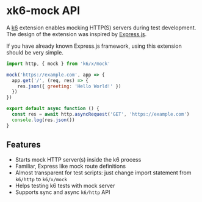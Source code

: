 # xk6-mock API

A [k6](https://go.k6.io/k6) extension enables mocking HTTP(S) servers during test development.
The design of the extension was inspired by [Express.js](https://expressjs.com/).

If you have already known Express.js framework, using this extension should be very simple.

```js
import http, { mock } from 'k6/x/mock'

mock('https://example.com', app => {
  app.get('/', (req, res) => {
    res.json({ greeting: 'Hello World!' })
  })
})

export default async function () {
  const res = await http.asyncRequest('GET', 'https://example.com')
  console.log(res.json())
}
```

## Features

- Starts mock HTTP server(s) inside the k6 process
- Familiar, Express like mock route definitions
- Almost transparent for test scripts: just change import statement from `k6/http` to `k6/x/mock`
- Helps testing k6 tests with mock server
- Supports sync and async `k6/http` API
